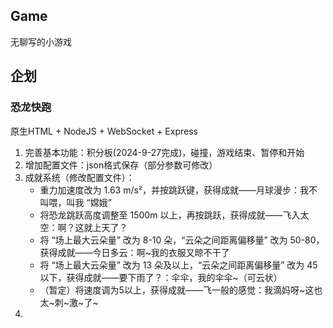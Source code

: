## Game

无聊写的小游戏

## 企划

### 恐龙快跑

原生HTML + NodeJS + WebSocket + Express

1. 完善基本功能：积分板(2024-9-27完成)，碰撞，游戏结束、暂停和开始
2. 增加配置文件：json格式保存（部分参数可修改）
3. 成就系统（修改配置文件）：
    - 重力加速度改为 1.63 m/s²，并按跳跃键，获得成就——月球漫步：我不叫喂，叫我 “嫦娥”
    - 将恐龙跳跃高度调整至 1500m 以上，再按跳跃，获得成就——飞入太空：啊？这就上天了？
    - 将 “场上最大云朵量” 改为 8-10 朵，“云朵之间距离偏移量” 改为 50-80，获得成就——今日多云：啊~我的衣服又晾不干了
    - 将 “场上最大云朵量” 改为 13 朵及以上，“云朵之间距离偏移量” 改为 45 以下，获得成就——要下雨了？：伞伞，我的伞伞~（可云状）
    - （暂定）将速度调为5以上，获得成就——飞一般的感觉：我滴妈呀~这也太~刺~激~了~
4. 
